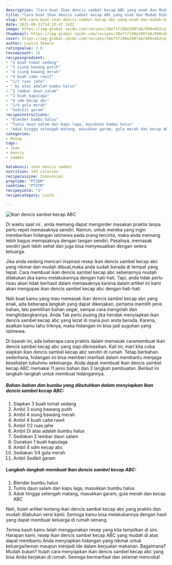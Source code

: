 ```yaml
---
description: "Cara buat Ikan dencis sambel kecap ABC yang enak dan Mudah Dibuat"
title: "Cara buat Ikan dencis sambel kecap ABC yang enak dan Mudah Dibuat"
slug: 976-cara-buat-ikan-dencis-sambel-kecap-abc-yang-enak-dan-mudah-dibuat
date: 2021-06-11T14:33:47.143Z
image: https://img-global.cpcdn.com/recipes/30e71f198e2807a8/680x482cq70/ikan-dencis-sambel-kecap-abc-foto-resep-utama.jpg
thumbnail: https://img-global.cpcdn.com/recipes/30e71f198e2807a8/680x482cq70/ikan-dencis-sambel-kecap-abc-foto-resep-utama.jpg
cover: https://img-global.cpcdn.com/recipes/30e71f198e2807a8/680x482cq70/ikan-dencis-sambel-kecap-abc-foto-resep-utama.jpg
author: Louisa Steele
ratingvalue: 3.8
reviewcount: 15
recipeingredient:
- "3 buah tomat sedang"
- "3 siung bawang putih"
- "4 siung bawang merah"
- "4 buah cabe rawit"
- "1/2 ruas jahe"
- " Di atas adalah bumbu halus"
- "2 lembar daun salam"
- "1 buah kapulaga"
- "4 sdm kecap abc"
- "1/4 gula merah"
- "Sedikit garam"
recipeinstructions:
- "Blender bumbu halus"
- "Tumis daun salam dan kapu laga, masukkan bumbu halus"
- "Aduk hingga setengah matang, masukkan garam, gula merah dan kecap ABC"
categories:
- Resep
tags:
- ikan
- dencis
- sambel

katakunci: ikan dencis sambel 
nutrition: 192 calories
recipecuisine: Indonesian
preptime: "PT26M"
cooktime: "PT47M"
recipeyield: "2"
recipecategory: Lunch

---
```



![Ikan dencis sambel kecap ABC](https://img-global.cpcdn.com/recipes/30e71f198e2807a8/680x482cq70/ikan-dencis-sambel-kecap-abc-foto-resep-utama.jpg)

Di waktu  saat ini , anda memang dapat mengorder masakan praktis tanpa perlu repot memasaknya sendiri. Namun, untuk mereka yang ingin memberikan hidangan istimewa pada orang tercinta, maka anda memang lebih bagus memasaknya dengan tangan sendiri. Pasalnya, memasak sendiri jauh lebih sehat dan juga bisa menyesuaikan dengan selera keluarga.

Jika anda sedang mencari inspirasi resep ikan dencis sambel kecap abc yang nikmat dan mudah dibuat,maka anda sudah berada di tempat yang tepat. Cara membuat ikan dencis sambel kecap abc  sebenarnya mudah dilakukan jika kamu melakukannya dengan hati-hati. Tapi, anda tidak perlu risau akan tidak berhasil dalam memasaknya 
karena dalam artikel ini kami akan mengupas ikan dencis sambel kecap abc dengan hati-hati.  



Nah buat kamu yang mau memasak ikan dencis sambel kecap abc yang enak, ada beberapa langkah yang dapat dikerjakan, pertama memilih jenis bahan, lalu pemilihan bahan segar, sampai cara mengolah dan menghidangkannya. Anda Tak perlu pusing jika hendak menyiapkan ikan dencis sambel kecap abc yang lezat di mana pun anda berada. Karena, asalkan kamu  tahu triknya, maka hidangan ini bisa jadi suguhan yang istimewa.

Di bawah ini, ada beberapa cara praktis  dalam memasak caramembuat ikan dencis sambel kecap abc yang siap dikreasikan. Kali ini, mari kita coba siapkan ikan dencis sambel kecap abc sendiri di rumah. Tetap berbahan sederhana, hidangan ini bisa memberi manfaat dalam membantu menjaga kesehatan tubuhmu sekeluarga. Anda dapat membuat Ikan dencis sambel kecap ABC memakai 11 jenis bahan dan 3 langkah pembuatan. Berikut ini langkah-langkah untuk membuat hidangannya.

<!--inarticleads1-->

##### Bahan-bahan dan bumbu yang dibutuhkan dalam menyiapkan Ikan dencis sambel kecap ABC:

1. Siapkan 3 buah tomat sedang
1. Ambil 3 siung bawang putih
1. Ambil 4 siung bawang merah
1. Ambil 4 buah cabe rawit
1. Ambil 1/2 ruas jahe
1. Ambil  Di atas adalah bumbu halus
1. Sediakan 2 lembar daun salam
1. Gunakan 1 buah kapulaga
1. Ambil 4 sdm kecap abc
1. Sediakan 1/4 gula merah
1. Ambil Sedikit garam




<!--inarticleads2-->

##### Langkah-langkah membuat Ikan dencis sambel kecap ABC:

1. Blender bumbu halus
1. Tumis daun salam dan kapu laga, masukkan bumbu halus
1. Aduk hingga setengah matang, masukkan garam, gula merah dan kecap ABC




Nah, itulah artikel tentang  ikan dencis sambel kecap abc  yang praktis dan mudah dilakukan versi kami. Semoga kamu bisa melakukannya dengan hasil yang dapat membuat keluarga di rumah senang. 

Terima kasih kamu telah menggunakan resep yang kita tampilkan di sini. Harapan kami, resep  Ikan dencis sambel kecap ABC yang mudah di atas dapat membantu Anda menyiapkan hidangan yang nikmat untuk keluarga/teman maupun menjadi ide dalam berjualan makanan. Bagaimana? Mudah bukan? Itulah cara menyiapkan ikan dencis sambel kecap abc yang bisa Anda kerjakan di rumah. Semoga bermanfaat dan selamat mencoba!

